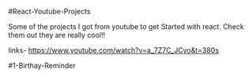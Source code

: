 #React-Youtube-Projects

Some of the projects I got from youtube to get Started with react. Check them out they are really cool!!

links- https://www.youtube.com/watch?v=a_7Z7C_JCyo&t=380s


#1-Birthay-Reminder